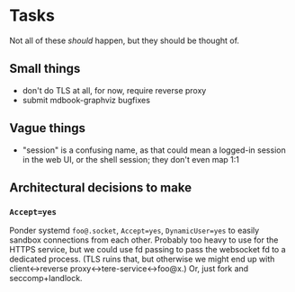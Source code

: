 # Tasks

Not all of these *should* happen, but they should be thought of.

## Small things

- don't do TLS at all, for now, require reverse proxy
- submit mdbook-graphviz bugfixes

## Vague things

- "session" is a confusing name, as that could mean a logged-in session in the web UI, or the shell session; they don't even map 1:1

## Architectural decisions to make

### `Accept=yes`

Ponder systemd `foo@.socket`, `Accept=yes`, `DynamicUser=yes` to easily sandbox connections from each other.
Probably too heavy to use for the HTTPS service, but we could use fd passing to pass the websocket fd to a dedicated process.
(TLS ruins that, but otherwise we might end up with client<->reverse proxy<->tere-service<->foo@x.)
Or, just fork and seccomp+landlock.
